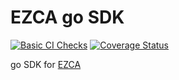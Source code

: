 # EZCA go SDK

[![Basic CI Checks](https://github.com/markeytos/ezca-go/actions/workflows/ci.yaml/badge.svg)](https://github.com/markeytos/ezca-go/actions/workflows/ci.yaml)
[![Coverage Status](https://coveralls.io/repos/github/markeytos/ezca-go/badge.svg)](https://coveralls.io/github/markeytos/ezca-go)

go SDK for [EZCA](https://www.keytos.io/azure-pki)
